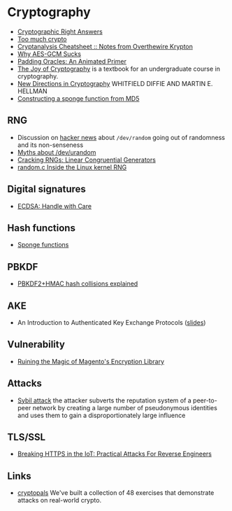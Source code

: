 # Cryptography

 - [Cryptographic Right Answers](https://latacora.micro.blog/2018/04/03/cryptographic-right-answers.html)
 - [Too much crypto](https://aumasson.jp/data/talks/TMC-RWC20.pdf)
 - [Cryptanalysis Cheatsheet :: Notes from Overthewire Krypton](https://sumit-ghosh.com/articles/cryptanalysis-cheatsheet-notes-overthewire-krypton/)
 - [Why AES-GCM Sucks](https://soatok.blog/2020/05/13/why-aes-gcm-sucks/)
 - [Padding Oracles: An Animated Primer](https://dylanpindur.com/blog/padding-oracles-an-animated-primer/)
 - [The Joy of Cryptography](http://web.engr.oregonstate.edu/~rosulekm/crypto/) is a textbook for an undergraduate course in cryptography.
 - [New Directions in Cryptography](https://ee.stanford.edu/~hellman/publications/24.pdf) WHITFIELD DIFFIE AND MARTIN E. HELLMAN
 - [Constructing a sponge function from MD5](https://www.gkbrk.com/2021/03/md5-sponge/)

## RNG

 - Discussion on [hacker news](https://news.ycombinator.com/item?id=21185594) about ``/dev/random`` going out of randomness and its non-senseness
 - [Myths about /dev/urandom](https://www.2uo.de/myths-about-urandom)
 - [Cracking RNGs: Linear Congruential Generators](https://tailcall.net/blog/cracking-randomness-lcgs/)
 - [random.c Inside the Linux kernel RNG](https://www.zx2c4.com/projects/linux-rng-5.17-5.18/inside-linux-kernel-rng-presentation-sept-13-2022.pdf)

## Digital signatures

 - [ECDSA: Handle with Care](https://blog.trailofbits.com/2020/06/11/ecdsa-handle-with-care/)

## Hash functions

 - [Sponge functions](https://keccak.team/sponge_duplex.html)

## PBKDF

 - [PBKDF2+HMAC hash collisions explained](https://mathiasbynens.be/notes/pbkdf2-hmac)

## AKE

 - An Introduction to Authenticated Key Exchange Protocols ([slides](http://www.uow.edu.au/~fuchun/seminars/311014.pdf))

## Vulnerability

 - [Ruining the Magic of Magento's Encryption Library](http://www.openwall.com/lists/oss-security/2016/07/19/3)

## Attacks

 - [Sybil attack](https://en.wikipedia.org/wiki/Sybil_attack) the attacker subverts the reputation system of a
 peer-to-peer network by creating a large number of pseudonymous identities and uses them to gain a disproportionately large influence

## TLS/SSL

 - [Breaking HTTPS in the IoT: Practical Attacks For Reverse Engineers](https://labs.bishopfox.com/tech-blog/breaking-https-in-the-iot)

## Links

 - [cryptopals](https://cryptopals.com/) We've built a collection of 48 exercises that demonstrate attacks on real-world crypto.
